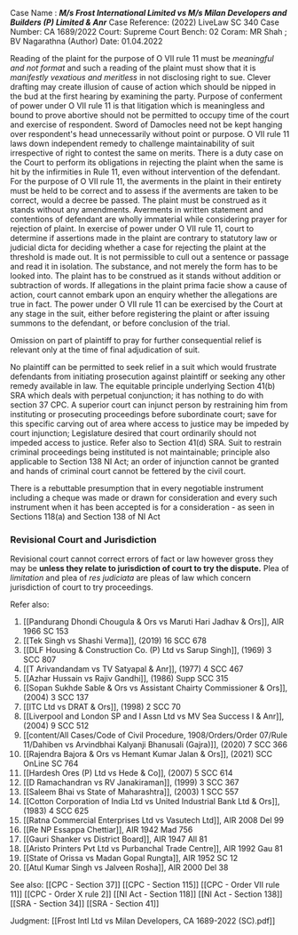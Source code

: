 Case Name : ***M/s Frost International Limited vs M/s Milan Developers and Builders (P) Limited & Anr***
Case Reference: (2022) LiveLaw SC 340
Case Number: CA 1689/2022
Court: Supreme Court
Bench: 02
Coram: MR Shah ; BV Nagarathna (Author)
Date: 01.04.2022

Reading of the plaint for the purpose of O VII rule 11 must be *meaningful and not format* and such a reading of the plaint must show that it is *manifestly vexatious and meritless* in not disclosing right to sue.
Clever drafting may create illusion of cause of action which should be nipped in the bud at the first hearing by examining the party.
Purpose of conferment of power under O VII rule 11 is that litigation which is meaningless and bound to prove abortive should not be permitted to occupy time of the court and exercise of respondent. Sword of Damocles need not be kept hanging over respondent's head unnecessarily without point or purpose.
O VII rule 11 laws down independent remedy to challenge maintainability of suit irrespective of right to contest the same on merits.
There is a duty case on the Court to perform its obligations in rejecting the plaint when the same is hit by the infirmities in Rule 11, even without intervention of the defendant.
For the purpose of O VII rule 11, the averments in the plaint in their entirety must be held to be correct and to assess if the averments are taken to be correct, would a decree be passed.
The plaint must be construed as it stands without any amendments.
Averments in written statement and contentions of defendant are wholly immaterial while considering prayer for rejection of plaint.
In exercise of power under O VII rule 11, court to determine if assertions made in the plaint are contrary to statutory law or judicial dicta for deciding whether a case for rejecting the plaint at the threshold is made out.
It is not permissible to cull out a sentence or passage and read it in isolation. The substance, and not merely the form has to be looked into. The plaint has to be construed as it stands without addition or subtraction of words.
If allegations in the plaint prima facie show a cause of action, court cannot embark upon an enquiry whether the allegations are true in fact.
The power under O VII rule 11 can be exercised by the Court at any stage in the suit, either before registering the plaint or after issuing summons to the defendant, or before conclusion of the trial.

Omission on part of plaintiff to pray for further consequential relief is relevant only at the time of final adjudication of suit.

No plaintiff can be permitted to seek relief in a suit which would frustrate defendants from initiating prosecution against plaintiff or seeking any other remedy available in law.
The equitable principle underlying Section 41(b) SRA which deals with perpetual conjunction; it has nothing to do with section 37 CPC. A superior court can injunct person by restraining him from instituting or prosecuting proceedings before subordinate court; save for this specific carving out of area where access to justice may be impeded by court injunction; Legislature desired that court ordinarily should not impeded access to justice. Refer also to Section 41(d) SRA.
Suit to restrain criminal proceedings being instituted is not maintainable; principle also applicable to Section 138 NI Act; an order of injunction cannot be granted and hands of criminal court cannot be fettered by the civil court.

There is a rebuttable presumption that in every negotiable instrument including a cheque was made or drawn for consideration and every such instrument when it has been accepted is for a consideration - as seen in Sections 118(a) and Section 138 of NI Act

### Revisional Court and Jurisdiction

Revisional court cannot correct errors of fact or law however gross they may be **unless they relate to jurisdiction of court to try the dispute.** Plea of *limitation* and plea of *res judiciata* are pleas of law which concern jurisdiction of court to try proceedings.

Refer also:
1. [[Pandurang Dhondi Chougula & Ors vs Maruti Hari Jadhav & Ors]], AIR 1966 SC 153
2. [[Tek Singh vs Shashi Verma]], (2019) 16 SCC 678
3. [[DLF Housing & Construction Co. (P) Ltd vs Sarup Singh]], (1969) 3 SCC 807
4. [[T Arivandandam vs TV Satyapal & Anr]], (1977) 4 SCC 467
5. [[Azhar Hussain vs Rajiv Gandhi]], (1986) Supp SCC 315
6. [[Sopan Sukhde Sable & Ors vs Assistant Chairty Commissioner & Ors]], (2004) 3 SCC 137
7. [[ITC Ltd vs DRAT & Ors]], (1998) 2 SCC 70
8. [[Liverpool and London SP and I Assn Ltd vs MV Sea Success I & Anr]], (2004) 9 SCC 512
9. [[content/All Cases/Code of Civil Procedure, 1908/Orders/Order 07/Rule 11/Dahiben vs Arvindbhai Kalyanji Bhanusali (Gajra)]], (2020) 7 SCC 366
10. [[Rajendra Bajora & Ors vs Hemant Kumar Jalan & Ors]], (2021) SCC OnLine SC 764
11. [[Hardesh Ores (P) Ltd vs Hede & Co]], (2007) 5 SCC 614
12. [[D Ramachandran vs RV Janakiraman]], (1999) 3 SCC 367
13. [[Saleem Bhai vs State of Maharashtra]], (2003) 1 SCC 557
14. [[Cotton Corporation of India Ltd vs United Industrial Bank Ltd & Ors]], (1983) 4 SCC 625
15. [[Ratna Commercial Enterprises Ltd vs Vasutech Ltd]], AIR 2008 Del 99
16. [[Re NP Essappa Chettiar]], AIR 1942 Mad 756
17. [[Gauri Shanker vs District Board]], AIR 1947 All 81
18. [[Aristo Printers Pvt Ltd vs Purbanchal Trade Centre]], AIR 1992 Gau 81
19. [[State of Orissa vs Madan Gopal Rungta]], AIR 1952 SC 12
20. [[Atul Kumar Singh vs Jalveen Rosha]], AIR 2000 Del 38

See also:
[[CPC - Section 37]]
[[CPC - Section 115]] 
[[CPC - Order VII rule 11]]
[[CPC - Order X rule 2]]
[[NI Act - Section 118]]
[[NI Act - Section 138]]
[[SRA - Section 34]]
[[SRA - Section 41]]

Judgment:
[[Frost Intl Ltd vs Milan Developers, CA 1689-2022 (SC).pdf]]